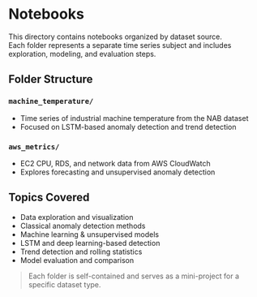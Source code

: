 # Notebooks

This directory contains notebooks organized by dataset source.  
Each folder represents a separate time series subject and includes exploration, modeling, and evaluation steps.

## Folder Structure

### `machine_temperature/`
- Time series of industrial machine temperature from the NAB dataset
- Focused on LSTM-based anomaly detection and trend detection

### `aws_metrics/`
- EC2 CPU, RDS, and network data from AWS CloudWatch
- Explores forecasting and unsupervised anomaly detection


## Topics Covered

- Data exploration and visualization
- Classical anomaly detection methods
- Machine learning & unsupervised models
- LSTM and deep learning-based detection
- Trend detection and rolling statistics
- Model evaluation and comparison


> Each folder is self-contained and serves as a mini-project for a specific dataset type.
